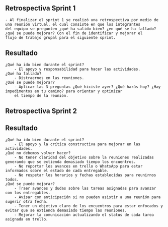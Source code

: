 ## Retrospectiva Sprint 1
    - Al finalizar el sprint 1 se realizó una retrospectiva por medio de una reunión virtual, el cual consiste en que los integrantes 
    del equipo se pregunten ¿qué ha salido bien? ¿en qué se ha fallado? ¿qué se puede mejorar? Con el fin de identificar y mejorar el 
    flujo de trabajo grupal para el siguiente sprint.

## Resultado
    ¿Qué ha ido bien durante el sprint?
        - El apoyo y responsabilidad para hacer las actividades.
    ¿Qué ha fallado?
        - Distraernos en las reuniones.
    ¿Qué se puede mejorar?
        - Aplicar las 3 preguntas ¿Qué hiciste ayer? ¿Qué harás hoy? ¿Hay impedimentos en tu camino? para orientar y optimizar 
        el tiempo de la reunión.

## Retrospectiva Sprint 2
## Resultado
    ¿Qué ha ido bien durante el sprint?
        - El apoyo y la crítica constructiva para mejorar en las actividades.
    ¿Qué no debemos volver hacer?
        - No tener claridad del objetivo sobre la reuniones realizadas generando que se extienda demasiado tiempo los encuentros.
        - No reportar los avances en trello o WhatsApp para estar informados sobre el estado de cada entregable.
        - No respetar los horarios y fechas establecidas para reunirnos todos.
    ¿Qué se puede mejorar?
        - Traer avances y dudas sobre las tareas asignadas para avanzar con los entregables.
        - Avisar con anticipación si no pueden asistir a una reunión para sugerir otra fecha.
        - Tener un objetivo claro de los encuentros para estar enfocados y evitar que se extienda demasiado tiempo las reuniones.
        - Mejorar la comunicación actualizando el status de cada tarea asignada en trello.